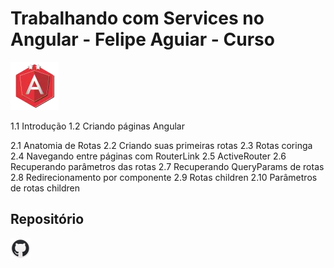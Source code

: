 # Trabalhando com Services no Angular - Felipe Aguiar - Curso

<a href="">
	<img src="images/dio.png" width="77" height="77">
</a>

1.1 Introdução
1.2 Criando páginas Angular

2.1 Anatomia de Rotas
2.2 Criando suas primeiras rotas
2.3 Rotas coringa
2.4 Navegando entre páginas com RouterLink
2.5 ActiveRouter
2.6 Recuperando parâmetros das rotas
2.7 Recuperando QueryParams de rotas
2.8 Redirecionamento por componente
2.9 Rotas children
2.10 Parâmetros de rotas children

## Repositório

<a href="https://github.com/felipeAguiarCode/angular-playground">
    <img src="images/github.png" width="32" height="32">
</a>
